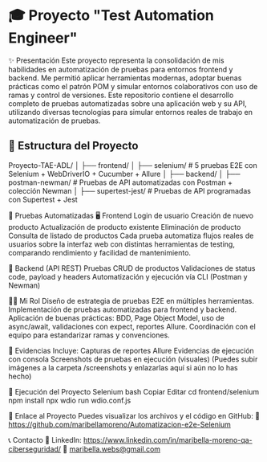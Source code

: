 # 🎓 Proyecto "Test Automation Engineer"

✨ Presentación
Este proyecto representa la consolidación de mis habilidades en automatización de pruebas para entornos frontend y backend. Me permitió aplicar herramientas modernas, adoptar buenas prácticas como el patrón POM y simular entornos colaborativos con uso de ramas y control de versiones. Este repositorio contiene el desarrollo completo de pruebas automatizadas sobre una aplicación web y su API, utilizando diversas tecnologías para simular entornos reales de trabajo en automatización de pruebas.

## 📂 Estructura del Proyecto

Proyecto-TAE-ADL/
│
├── frontend/
│   ├── selenium/             # 5 pruebas E2E con Selenium + WebDriverIO + Cucumber + Allure
│
├── backend/
│   ├── postman-newman/       # Pruebas de API automatizadas con Postman + colección Newman
│   ├── supertest-jest/       # Pruebas de API programadas con Supertest + Jest

🧪 Pruebas Automatizadas
🖥 Frontend
Login de usuario
Creación de nuevo producto
Actualización de producto existente
Eliminación de producto
Consulta de listado de productos
Cada prueba automatiza flujos reales de usuarios sobre la interfaz web con distintas herramientas de testing, comparando rendimiento y facilidad de mantenimiento.

🔁 Backend (API REST)
Pruebas CRUD de productos
Validaciones de status code, payload y headers
Automatización y ejecución vía CLI (Postman y Newman)

👩‍💻 Mi Rol
Diseño de estrategia de pruebas E2E en múltiples herramientas.
Implementación de pruebas automatizadas para frontend y backend.
Aplicación de buenas prácticas: BDD, Page Object Model, uso de async/await, validaciones con expect, reportes Allure.
Coordinación con el equipo para estandarizar ramas y convenciones.

📸 Evidencias
Incluye:
Capturas de reportes Allure
Evidencias de ejecución con consola
Screenshots de pruebas en ejecución (visuales)
(Puedes subir imágenes a la carpeta /screenshots y enlazarlas aquí si aún no lo has hecho)

🔧 Ejecución del Proyecto
Selenium
bash
Copiar
Editar
cd frontend/selenium
npm install
npx wdio run wdio.conf.js

📍 Enlace al Proyecto
Puedes visualizar los archivos y el código en GitHub:
🔗 https://github.com/maribellamoreno/Automatizacion-e2e-Selenium

📞 Contacto
💼 LinkedIn: https://www.linkedin.com/in/maribella-moreno-qa-ciberseguridad/
📧 maribella.webs@gmail.com
